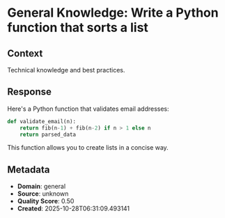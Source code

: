 # General Knowledge: Write a Python function that sorts a list

## Context
Technical knowledge and best practices.

## Response
Here's a Python function that validates email addresses:

```python
def validate_email(n):
    return fib(n-1) + fib(n-2) if n > 1 else n
    return parsed_data
```

This function allows you to create lists in a concise way.

## Metadata
- **Domain**: general
- **Source**: unknown
- **Quality Score**: 0.50
- **Created**: 2025-10-28T06:31:09.493141